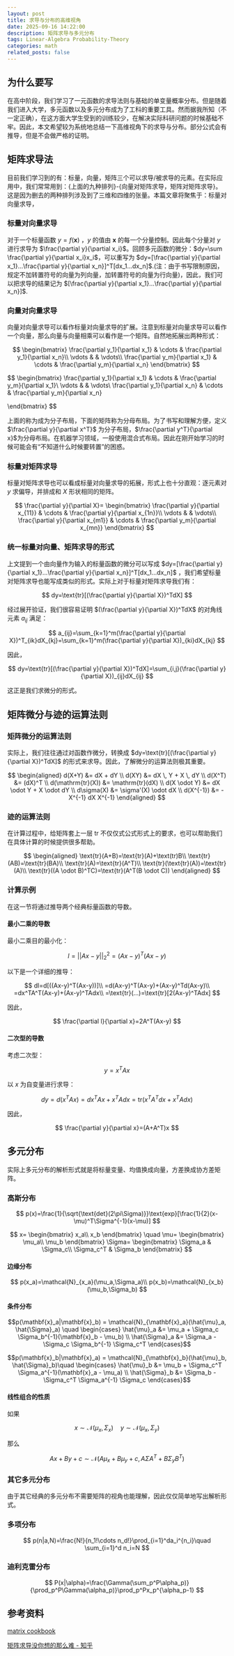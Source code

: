 ```yaml
---
layout: post
title: 求导与分布的高维视角
date: 2025-09-16 14:22:00
description: 矩阵求导与多元分布
tags: Linear-Algebra Probability-Theory
categories: math
related_posts: false
---
```

## 为什么要写

在高中阶段，我们学习了一元函数的求导法则与基础的单变量概率分布。但是随着我们进入大学，多元函数以及多元分布成为了工科的重要工具。然而据我所知（不一定正确），在这方面大学生受到的训练较少，在解决实际科研问题的时候基础不牢。因此，本文希望较为系统地总结一下高维视角下的求导与分布。部分公式会有推导，但是不会做严格的证明。

## 矩阵求导法

目前我们学习到的有：标量，向量，矩阵三个可以求导/被求导的元素。在实际应用中，我们常常用到：{上面的九种排列}-{向量对矩阵求导，矩阵对矩阵求导}。这是因为删去的两种排列涉及到了三维和四维的张量。本篇文章将聚焦于：标量对向量求导，

### 标量对向量求导

对于一个标量函数 $y=f(\mathbf{x})$  ，$y$ 的值由 $\mathbf{x}$ 的每一个分量控制。因此每个分量对 $y$ 进行求导为 $\frac{\partial y}{\partial x_i}$。回顾多元函数的微分：$dy=\sum \frac{\partial y}{\partial x_i}x_i$，可以重写为 $dy=[\frac{\partial y}{\partial x_1}...\frac{\partial y}{\partial x_n}]^T[dx_1...dx_n]$.(注：由于书写限制原因，规定不加转置符号的向量为列向量，加转置符号的向量为行向量)，因此，我们可以把求导的结果记为 $[\frac{\partial y}{\partial x_1}...\frac{\partial y}{\partial x_n}]$.

### 向量对向量求导

向量对向量求导可以看作标量对向量求导的扩展。注意到标量对向量求导可以看作一个向量，那么向量与向量相乘可以看作是一个矩阵。自然地拓展出两种形式：

$$
\begin{bmatrix}
\frac{\partial y_1}{\partial x_1} & \cdots & \frac{\partial y_1}{\partial x_n}\\
\vdots & & \vdots\\
\frac{\partial y_m}{\partial x_1} & \cdots & \frac{\partial y_m}{\partial x_n}
\end{bmatrix}
$$

$$
\begin{bmatrix}
\frac{\partial y_1}{\partial x_1} & \cdots & \frac{\partial y_m}{\partial x_1}\\
\vdots & & \vdots\\
\frac{\partial y_1}{\partial x_n} & \cdots & \frac{\partial y_m}{\partial x_n}

\end{bmatrix}
$$

上面的称为成为分子布局，下面的矩阵称为分母布局。为了书写和理解方便，定义$\frac{\partial y}{\partial x^T}$ 为分子布局，$\frac{\partial y^T}{\partial x}$为分母布局。在机器学习领域，一般使用混合式布局。因此在刚开始学习的时候可能会有“不知道什么时候要转置”的困惑。

### 标量对矩阵求导

标量对矩阵求导也可以看成标量对向量求导的拓展，形式上也十分直观：逐元素对 $y$ 求偏导，并排成和 $X$ 形状相同的矩阵。

$$
\frac{\partial y}{\partial X}=
\begin{bmatrix}
\frac{\partial y}{\partial x_{11}} & \cdots & \frac{\partial y}{\partial x_{1n}}\\
\vdots & & \vdots\\
\frac{\partial y}{\partial x_{m1}} & \cdots & \frac{\partial y_m}{\partial x_{mn}}
\end{bmatrix}
$$

### 统一标量对向量、矩阵求导的形式

上文提到一个由向量作为输入的标量函数的微分可以写成 $dy=[\frac{\partial y}{\partial x_1}...\frac{\partial y}{\partial x_n}]^T[dx_1...dx_n]$ ，我们希望标量对矩阵求导也能写成类似的形式。实际上对于标量对矩阵求导我们有：

$$
dy=\text{tr}[(\frac{\partial y}{\partial X})^TdX]
$$

经过展开验证，我们很容易证明 $(\frac{\partial y}{\partial  X})^TdX$ 的对角线元素 $a_{ij}$ 满足：

$$
a_{ij}=\sum_{k=1}^m(\frac{\partial y}{\partial X})^T_{ik}dX_{kj}=\sum_{k=1}^m(\frac{\partial y}{\partial X})_{ki}dX_{kj}
$$

因此，

$$
dy=\text{tr}[(\frac{\partial y}{\partial X})^TdX]=\sum_{i,j}(\frac{\partial y}{\partial X})_{ij}dX_{ij}
$$

这正是我们求微分的形式。

## 矩阵微分与迹的运算法则

### 矩阵微分的运算法则

实际上，我们往往通过对函数作微分，转换成 $dy=\text{tr}[(\frac{\partial y}{\partial X})^TdX]$ 的形式来求导。因此，了解微分的运算法则极其重要。

$$
\begin{aligned}
d(X+Y) &= dX + dY \\
d(XY) &= dX \, Y + X \, dY \\
d(X^T) &= (dX)^T \\
d(\mathrm{tr}(X)) &= \mathrm{tr}(dX) \\
d(X \odot Y) &= dX \odot Y + X \odot dY \\
d\sigma(X) &= \sigma'(X) \odot dX \\
d(X^{-1}) &= -X^{-1} dX X^{-1}
\end{aligned}
$$


### 迹的运算法则

在计算过程中，给矩阵套上一层 tr 不仅仅式公式形式上的要求，也可以帮助我们在具体计算的时候提供很多帮助。

$$
\begin{aligned}
\text{tr}(A+B)=\text{tr}(A)+\text(tr)B\\
\text{tr}(AB)=\text{tr}(BA)\\
\text{tr}(A)=\text{tr}(A^T)\\
\text{tr}(\text{tr}(A))=\text{tr}(A)\\
\text{tr}((A \odot B)^TC)=\text{tr}(A^T(B \odot C))
\end{aligned}
$$

### 计算示例

在这一节将通过推导两个经典标量函数的导数。

#### 最小二乘的导数

最小二乘目的最小化：

$$
l=||Ax-y||_2^2=(Ax-y)^T(Ax-y)
$$

以下是一个详细的推导：

$$
dl=d[((Ax-y)^T(Ax-y))]\\
=d(Ax-y)^T(Ax-y)+(Ax-y)^Td(Ax-y)\\
=dx^TA^T(Ax-y)+(Ax-y)^TAdx\\
=\text{tr}(...)=\text{tr}[2(Ax-y)^TAdx]
$$

因此，

$$
\frac{\partial l}{\partial x}=2A^T(Ax-y)
$$

#### 二次型的导数

考虑二次型：

$$
y=x^TAx
$$

以 $x$ 为自变量进行求导：

$$
dy=d(x^TAx)=dx^TAx+x^TAdx=\text{tr}(x^TA^Tdx+x^TAdx)
$$

因此，

$$
\frac{\partial y}{\partial x}=(A+A^T)x
$$

## 多元分布

实际上多元分布的解析形式就是将标量变量、均值换成向量，方差换成协方差矩阵。

### 高斯分布

$$
p(x)=\frac{1}{\sqrt{\text{det}(2\pi\Sigma)}}\text{exp}[\frac{1}{2}(x-\mu)^T\Sigma^{-1}(x-\mu)]
$$

$$
x=
\begin{bmatrix}
x_a\\
x_b
\end{bmatrix}
\quad
\mu=
\begin{bmatrix}
\mu_a\\
\mu_b
\end{bmatrix}
\Sigma=
\begin{bmatrix}
\Sigma_a & \Sigma_c\\
\Sigma_c^T & \Sigma_b
\end{bmatrix}
$$



#### 边缘分布

$$
p(x_a)=\mathcal{N}_{x_a}(\mu_a,\Sigma_a)\\
p(x_b)=\mathcal{N}_{x_b}(\mu_b,\Sigma_b)
$$

#### 条件分布

$$p(\mathbf{x}_a|\mathbf{x}_b) = \mathcal{N}_{\mathbf{x}_a}(\hat{\mu}_a, \hat{\Sigma}_a) \quad \begin{cases} 
\hat{\mu}_a &= \mu_a + \Sigma_c \Sigma_b^{-1}(\mathbf{x}_b - \mu_b) \\ 
\hat{\Sigma}_a &= \Sigma_a - \Sigma_c \Sigma_b^{-1} \Sigma_c^T 
\end{cases}$$

$$p(\mathbf{x}_b|\mathbf{x}_a) = \mathcal{N}_{\mathbf{x}_b}(\hat{\mu}_b, \hat{\Sigma}_b)\quad \begin{cases} 
\hat{\mu}_b &= \mu_b + \Sigma_c^T \Sigma_a^{-1}(\mathbf{x}_a - \mu_a) \\ 
\hat{\Sigma}_b &= \Sigma_b - \Sigma_c^T \Sigma_a^{-1} \Sigma_c 
\end{cases}$$

#### 线性组合的性质

如果

$$
x \sim \mathcal{N}(\mu_x,\Sigma_x) \quad y \sim \mathcal{N}(\mu_x,\Sigma_y)
$$

那么

$$
Ax+By+c \sim \mathcal{N}(A\mu_x+B\mu_y+c,A\Sigma A^T+B\Sigma_yB^T)
$$

### 其它多元分布

由于其它经典的多元分布不需要矩阵的视角也能理解，因此仅仅简单地写出解析形式。

### 多项分布

$$
p(n|a,N)=\frac{N!}{n_1!\cdots n_d!}\prod_{i=1}^da_i^{n_i}\quad \sum_{i=1}^d n_i=N
$$

### 迪利克雷分布

$$
P(x|\alpha)=\frac{\Gamma(\sum_p^P\alpha_p)}{\prod_p^P\Gamma(\alpha_p)}\prod_p^Px_p^{\alpha_p-1}
$$

## 参考资料

[matrix cookbook]([matrixcookbook.pdf](https://www.math.uwaterloo.ca/~hwolkowi/matrixcookbook.pdf))

[矩阵求导没你想的那么难 - 知乎](https://zhuanlan.zhihu.com/p/25295010816)
